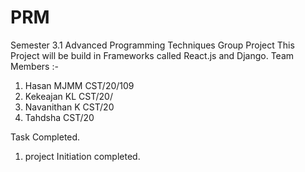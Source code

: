 # PRM
Semester 3.1 Advanced Programming Techniques Group Project
This Project will be build in Frameworks called React.js and Django.
Team Members :-
01. Hasan MJMM CST/20/109
02. Kekeajan KL CST/20/
03. Navanithan K CST/20
04. Tahdsha CST/20

  Task Completed.
  1. project Initiation completed.